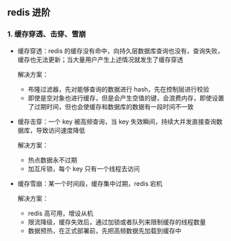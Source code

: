 ## redis 进阶

### 1. 缓存穿透、击穿、雪崩

- 缓存穿透：redis 的缓存没有命中，向持久层数据库查询也没有，查询失败，缓存也无法更新；当大量用户产生上述情况就发生了缓存穿透

  解决方案：

  - 布隆过滤器，先对能够查询的数据进行 hash，先在控制层进行校验
  - 即使是空对象也进行缓存，但是会产生空值的键，会浪费内存，即使设置了过期时间，但也会使缓存和数据库的数据有一段时间不一致

  

- 缓存击穿：一个 key 被高频查询，当 key 失效瞬间，持续大并发直接查询数据库，导致访问速度降低

  解决方案：

  - 热点数据永不过期
  - 加互斥锁，每个 key 只有一个线程去访问



- 缓存雪崩：某一个时间段，缓存集中过期，redis 宕机

  解决方案：

  - redis 高可用，增设从机
  - 限流降级，缓存失效后，通过加锁或者队列来限制缓存的线程数量
  - 数据预热，在正式部署前，先把高频数据先加载到缓存中